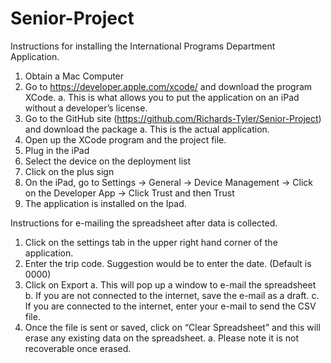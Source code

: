 # Senior-Project
Instructions for installing the International Programs Department Application.

1.	Obtain a Mac Computer
2.	Go to https://developer.apple.com/xcode/ and download the program XCode.
a.	This is what allows you to put the application on an iPad without a developer’s license.
3.	Go to the GitHub site (https://github.com/Richards-Tyler/Senior-Project) and download the package
a.	This is the actual application.
4.	Open up the XCode program and the project file.
5.	Plug in the iPad
6.	Select the device on the deployment list
7.	Click on the plus sign
8.	On the iPad, go to Settings -> General -> Device Management -> Click on the Developer App -> Click Trust and then Trust
9.	The application is installed on the Ipad.

Instructions for e-mailing the spreadsheet after data is collected.

1.	Click on the settings tab in the upper right hand corner of the application.
2.	Enter the trip code. Suggestion would be to enter the date. (Default is 0000)
3.	Click on Export
a.	This will pop up a window to e-mail the spreadsheet
b.	If you are not connected to the internet, save the e-mail as a draft.
c.	If you are connected to the internet, enter your e-mail to send the CSV file.
4.	Once the file is sent or saved, click on “Clear Spreadsheet” and this will erase any existing data on the spreadsheet.
a.	Please note it is not recoverable once erased.
